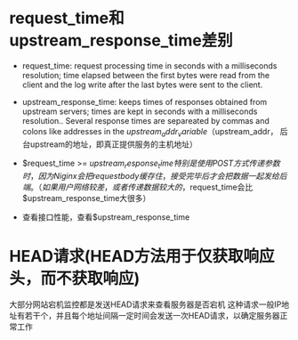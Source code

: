 
# request_time和upstream_response_time差别
* request_time: request processing time in seconds with a milliseconds resolution;
time elapsed between the first bytes were read from the client and the log write after the last bytes were sent to the client.
* upstream_response_time: keeps times of responses obtained from upstream servers; times are kept in seconds with a milliseconds resolution..
Several response times are separeated by commas and colons like addresses in the $upstream_addr_variable
（$upstream_addr， 后台upstream的地址，即真正提供服务的主机地址）

* $request_time >= $upstream_response_time
特别是使用POST方式传递参数时，因为Niginx会把request body缓存住，接受完毕后才会把数据一起发给后端。
（如果用户网络较差，或者传递数据较大的，$request_time会比$upstream_response_time大很多）

* 查看接口性能，查看$upstream_response_time


# HEAD请求(HEAD方法用于仅获取响应头，而不获取响应)
大部分网站宕机监控都是发送HEAD请求来查看服务器是否宕机
这种请求一般IP地址有若干个，并且每个地址间隔一定时间会发送一次HEAD请求，以确定服务器正常工作